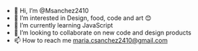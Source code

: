 - 👋 Hi, I’m @Msanchez2410
- 👀 I’m interested in Design, food, code and art 😊
- 🌱 I’m currently learning JavaScript
- 💞️ I’m looking to collaborate on new code and design products 
- 📫 How to reach me maria.csanchez2410@gmail.com

<!---
Msanchez2410/Msanchez2410 is a ✨ special ✨ repository because its `README.md` (this file) appears on your GitHub profile.
You can click the Preview link to take a look at your changes.
--->
